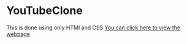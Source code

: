 # YouTubeClone
This is done using only HTMl and CSS
[You can click here to view the webpage](https://youtubeclone12345.netlify.app/)
